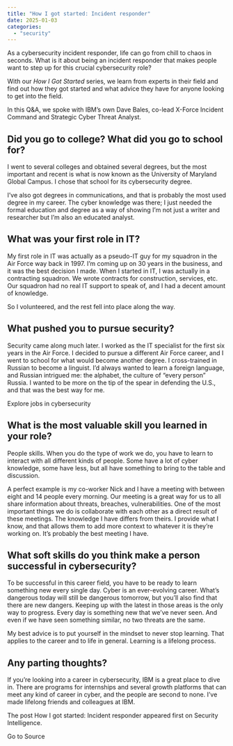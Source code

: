 ```yaml
---
title: "How I got started: Incident responder"
date: 2025-01-03
categories: 
  - "security"
---
```


As a cybersecurity incident responder, life can go from chill to chaos in seconds. What is it about being an incident responder that makes people want to step up for this crucial cybersecurity role?

With our _How I Got Started_ series, we learn from experts in their field and find out how they got started and what advice they have for anyone looking to get into the field.

In this Q&A, we spoke with IBM’s own Dave Bales, co-lead X-Force Incident Command and Strategic Cyber Threat Analyst.

## **Did you go to college? What did you go to school for?**

I went to several colleges and obtained several degrees, but the most important and recent is what is now known as the University of Maryland Global Campus. I chose that school for its cybersecurity degree.

I’ve also got degrees in communications, and that is probably the most used degree in my career. The cyber knowledge was there; I just needed the formal education and degree as a way of showing I’m not just a writer and researcher but I’m also an educated analyst.

## **What was your first role in IT?**

My first role in IT was actually as a pseudo-IT guy for my squadron in the Air Force way back in 1997. I’m coming up on 30 years in the business, and it was the best decision I made. When I started in IT, I was actually in a contracting squadron. We wrote contracts for construction, services, etc. Our squadron had no real IT support to speak of, and I had a decent amount of knowledge.

So I volunteered, and the rest fell into place along the way.

## **What pushed you to pursue security?**

Security came along much later. I worked as the IT specialist for the first six years in the Air Force. I decided to pursue a different Air Force career, and I went to school for what would become another degree. I cross-trained in Russian to become a linguist. I’d always wanted to learn a foreign language, and Russian intrigued me: the alphabet, the culture of “every person” Russia. I wanted to be more on the tip of the spear in defending the U.S., and that was the best way for me.

Explore jobs in cybersecurity

## **What is the most valuable skill you learned in your role?**

People skills. When you do the type of work we do, you have to learn to interact with all different kinds of people. Some have a lot of cyber knowledge, some have less, but all have something to bring to the table and discussion.

A perfect example is my co-worker Nick and I have a meeting with between eight and 14 people every morning. Our meeting is a great way for us to all share information about threats, breaches, vulnerabilities. One of the most important things we do is collaborate with each other as a direct result of these meetings. The knowledge I have differs from theirs. I provide what I know, and that allows them to add more context to whatever it is they’re working on. It’s probably the best meeting I have.

## **What soft skills do you think make a person successful in cybersecurity?**

To be successful in this career field, you have to be ready to learn something new every single day. Cyber is an ever-evolving career. What’s dangerous today will still be dangerous tomorrow, but you’ll also find that there are new dangers. Keeping up with the latest in those areas is the only way to progress. Every day is something new that we’ve never seen. And even if we have seen something similar, no two threats are the same.

My best advice is to put yourself in the mindset to never stop learning. That applies to the career and to life in general. Learning is a lifelong process.

## **Any parting thoughts?**

If you’re looking into a career in cybersecurity, IBM is a great place to dive in. There are programs for internships and several growth platforms that can meet any kind of career in cyber, and the people are second to none. I’ve made lifelong friends and colleagues at IBM.

The post How I got started: Incident responder appeared first on Security Intelligence.

Go to Source
